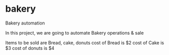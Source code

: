 # bakery
Bakery automation

In this project, we are going to automate Bakery operations & sale

Items to be sold are Bread, cake, donuts
cost of Bread is $2
cost of Cake is $3
cost of donuts is $4
